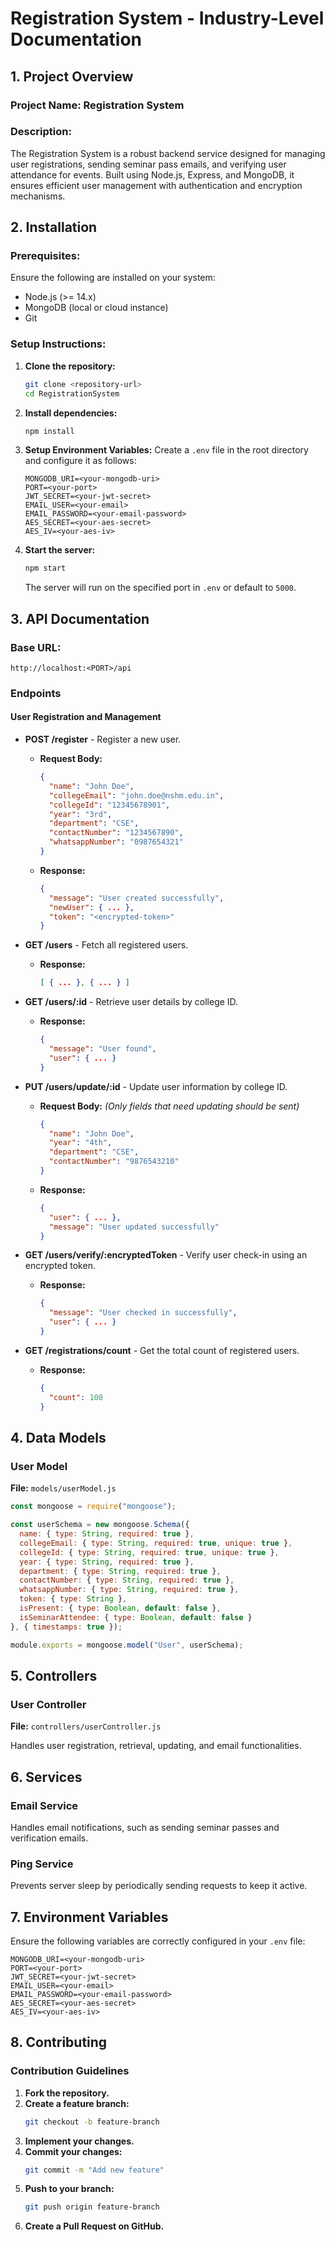 # **Registration System - Industry-Level Documentation**

## **1. Project Overview**

### **Project Name:** Registration System

### **Description:**
The Registration System is a robust backend service designed for managing user registrations, sending seminar pass emails, and verifying user attendance for events. Built using Node.js, Express, and MongoDB, it ensures efficient user management with authentication and encryption mechanisms.

## **2. Installation**

### **Prerequisites:**
Ensure the following are installed on your system:
- Node.js (>= 14.x)
- MongoDB (local or cloud instance)
- Git

### **Setup Instructions:**

1. **Clone the repository:**
   ```sh
   git clone <repository-url>
   cd RegistrationSystem
   ```

2. **Install dependencies:**
   ```sh
   npm install
   ```

3. **Setup Environment Variables:**
   Create a `.env` file in the root directory and configure it as follows:
   ```env
   MONGODB_URI=<your-mongodb-uri>
   PORT=<your-port>
   JWT_SECRET=<your-jwt-secret>
   EMAIL_USER=<your-email>
   EMAIL_PASSWORD=<your-email-password>
   AES_SECRET=<your-aes-secret>
   AES_IV=<your-aes-iv>
   ```

4. **Start the server:**
   ```sh
   npm start
   ```
   The server will run on the specified port in `.env` or default to `5000`.

## **3. API Documentation**

### **Base URL:**
```
http://localhost:<PORT>/api
```

### **Endpoints**

#### **User Registration and Management**

- **POST /register** - Register a new user.
  - **Request Body:**
    ```json
    {
      "name": "John Doe",
      "collegeEmail": "john.doe@nshm.edu.in",
      "collegeId": "12345678901",
      "year": "3rd",
      "department": "CSE",
      "contactNumber": "1234567890",
      "whatsappNumber": "0987654321"
    }
    ```
  - **Response:**
    ```json
    {
      "message": "User created successfully",
      "newUser": { ... },
      "token": "<encrypted-token>"
    }
    ```

- **GET /users** - Fetch all registered users.
  - **Response:**
    ```json
    [ { ... }, { ... } ]
    ```

- **GET /users/:id** - Retrieve user details by college ID.
  - **Response:**
    ```json
    {
      "message": "User found",
      "user": { ... }
    }
    ```

- **PUT /users/update/:id** - Update user information by college ID.
  - **Request Body:** *(Only fields that need updating should be sent)*
    ```json
    {
      "name": "John Doe",
      "year": "4th",
      "department": "CSE",
      "contactNumber": "9876543210"
    }
    ```
  - **Response:**
    ```json
    {
      "user": { ... },
      "message": "User updated successfully"
    }
    ```

- **GET /users/verify/:encryptedToken** - Verify user check-in using an encrypted token.
  - **Response:**
    ```json
    {
      "message": "User checked in successfully",
      "user": { ... }
    }
    ```

- **GET /registrations/count** - Get the total count of registered users.
  - **Response:**
    ```json
    {
      "count": 100
    }
    ```

## **4. Data Models**

### **User Model**

**File:** `models/userModel.js`

```js
const mongoose = require("mongoose");

const userSchema = new mongoose.Schema({
  name: { type: String, required: true },
  collegeEmail: { type: String, required: true, unique: true },
  collegeId: { type: String, required: true, unique: true },
  year: { type: String, required: true },
  department: { type: String, required: true },
  contactNumber: { type: String, required: true },
  whatsappNumber: { type: String, required: true },
  token: { type: String },
  isPresent: { type: Boolean, default: false },
  isSeminarAttendee: { type: Boolean, default: false }
}, { timestamps: true });

module.exports = mongoose.model("User", userSchema);
```

## **5. Controllers**

### **User Controller**

**File:** `controllers/userController.js`

Handles user registration, retrieval, updating, and email functionalities.

## **6. Services**

### **Email Service**

Handles email notifications, such as sending seminar passes and verification emails.

### **Ping Service**

Prevents server sleep by periodically sending requests to keep it active.

## **7. Environment Variables**

Ensure the following variables are correctly configured in your `.env` file:

```env
MONGODB_URI=<your-mongodb-uri>
PORT=<your-port>
JWT_SECRET=<your-jwt-secret>
EMAIL_USER=<your-email>
EMAIL_PASSWORD=<your-email-password>
AES_SECRET=<your-aes-secret>
AES_IV=<your-aes-iv>
```

## **8. Contributing**

### **Contribution Guidelines**

1. **Fork the repository.**
2. **Create a feature branch:**
   ```sh
   git checkout -b feature-branch
   ```
3. **Implement your changes.**
4. **Commit your changes:**
   ```sh
   git commit -m "Add new feature"
   ```
5. **Push to your branch:**
   ```sh
   git push origin feature-branch
   ```
6. **Create a Pull Request on GitHub.**

